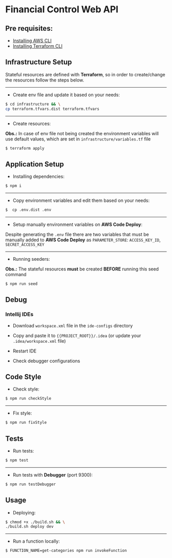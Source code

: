 # Financial Control Web API

## Pre requisites:

- [Installing AWS CLI](https://docs.aws.amazon.com/cli/latest/userguide/cli-chap-install.html)
- [Installing Terraform CLI](https://www.terraform.io/downloads.html)

## Infrastructure Setup

Stateful resources are defined with **Terraform**, so in order to create/change the resources follow the steps below.

---

- Create env file and update it based on your needs:

```bash
$ cd infrastructure && \
cp terraform.tfvars.dist terraform.tfvars
``` 

---

- Create resources:

**Obs.:** In case of env file not being created the environment variables will use default values, which are set in
`infrastructure/variables.tf` file

```bash
$ terraform apply
``` 

## Application Setup

- Installing dependencies:

```bash
$ npm i
```

---

- Copy environment variables and edit them based on your needs:

```bash
$  cp .env.dist .env
```

---

- Setup manually environment variables on **AWS Code Deploy**:

Despite generating the `.env` file there are two variables that must be
manually added to **AWS Code Deploy** as  `PARAMETER_STORE`: `ACCESS_KEY_ID`, `SECRET_ACCESS_KEY`

---

- Running seeders:

**Obs.:** The stateful resources **must** be created **BEFORE** running this seed command

```bash
$ npm run seed
```

## Debug

### Intellij IDEs

- Download `workspace.xml` file in the `ide-configs` directory

- Copy and paste it to `{{PROJECT_ROOT}}/.idea` (or update your `.idea/workspace.xml` file)

- Restart IDE

- Check debugger configurations

## Code Style

- Check style:

```bash
$ npm run checkStyle
```

---

- Fix style:

```bash
$ npm run fixStyle
```

## Tests

- Run tests:

```bash
$ npm test
```

---

- Run tests with **Debugger** (port 9300):

```bash
$ npm run testDebugger
```

## Usage

- Deploying:

```bash
$ chmod +x ./build.sh && \
./build.sh deploy dev
```

---

- Run a function locally:

```bash
$ FUNCTION_NAME=get-categories npm run invokeFunction
```
